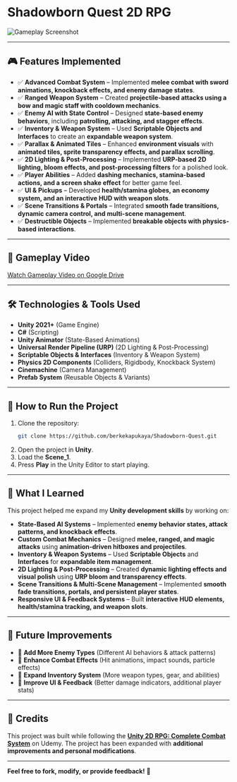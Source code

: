# **Shadowborn Quest 2D RPG**

![Gameplay Screenshot](https://github.com/berkekapukaya/Shadowborn-Quest/blob/main/Screenshots/Screenshot%202025-02-28%20at%2013.27.22.png)  

---

## **🎮 Features Implemented**
- ✅ **Advanced Combat System** – Implemented **melee combat with sword animations, knockback effects, and enemy damage states**.  
- ✅ **Ranged Weapon System** – Created **projectile-based attacks using a bow and magic staff with cooldown mechanics**.  
- ✅ **Enemy AI with State Control** – Designed **state-based enemy behaviors**, including **patrolling, attacking, and stagger effects**.  
- ✅ **Inventory & Weapon System** – Used **Scriptable Objects and Interfaces** to create an **expandable weapon system**.  
- ✅ **Parallax & Animated Tiles** – Enhanced **environment visuals** with **animated tiles, sprite transparency effects, and parallax scrolling**.  
- ✅ **2D Lighting & Post-Processing** – Implemented **URP-based 2D lighting, bloom effects, and post-processing filters** for a polished look.  
- ✅ **Player Abilities** – Added **dashing mechanics, stamina-based actions, and a screen shake effect** for better game feel.  
- ✅ **UI & Pickups** – Developed **health/stamina globes, an economy system, and an interactive HUD with weapon slots**.  
- ✅ **Scene Transitions & Portals** – Integrated **smooth fade transitions, dynamic camera control, and multi-scene management**.  
- ✅ **Destructible Objects** – Implemented **breakable objects with physics-based interactions**.  

---

## 🎥 Gameplay Video
[Watch Gameplay Video on Google Drive](https://drive.google.com/file/d/17QfwmE1ZtLu_OfkFa7jdnfsUAspnsl61/view?usp=sharing)

---

## **🛠️ Technologies & Tools Used**
- **Unity 2021+** (Game Engine)  
- **C#** (Scripting)  
- **Unity Animator** (State-Based Animations)  
- **Universal Render Pipeline (URP)** (2D Lighting & Post-Processing)  
- **Scriptable Objects & Interfaces** (Inventory & Weapon System)  
- **Physics 2D Components** (Colliders, Rigidbody, Knockback System)  
- **Cinemachine** (Camera Management)  
- **Prefab System** (Reusable Objects & Variants)  

---

## **📂 How to Run the Project**
1. Clone the repository:  
   ```sh
   git clone https://github.com/berkekapukaya/Shadowborn-Quest.git

2. Open the project in **Unity**.  
3. Load the **Scene_1**.  
4. Press **Play** in the Unity Editor to start playing.  

---

## **📌 What I Learned**
This project helped me expand my **Unity development skills** by working on:  
- **State-Based AI Systems** – Implemented **enemy behavior states, attack patterns, and knockback effects**.  
- **Custom Combat Mechanics** – Designed **melee, ranged, and magic attacks** using **animation-driven hitboxes and projectiles**.  
- **Inventory & Weapon Systems** – Used **Scriptable Objects** and **Interfaces** for **expandable item management**.  
- **2D Lighting & Post-Processing** – Created **dynamic lighting effects and visual polish** using **URP bloom and transparency effects**.  
- **Scene Transitions & Multi-Scene Management** – Implemented **smooth fade transitions, portals, and persistent player states**.  
- **Responsive UI & Feedback Systems** – Built **interactive HUD elements, health/stamina tracking, and weapon slots**.  

---

## **🚀 Future Improvements**
- 🔹 **Add More Enemy Types** (Different AI behaviors & attack patterns)  
- 🔹 **Enhance Combat Effects** (Hit animations, impact sounds, particle effects)  
- 🔹 **Expand Inventory System** (More weapon types, gear, and abilities)  
- 🔹 **Improve UI & Feedback** (Better damage indicators, additional player stats)  

---

## **📜 Credits**
This project was built while following the **[Unity 2D RPG: Complete Combat System](https://www.udemy.com/course/unity-2d-rpg/?couponCode=KEEPLEARNING)** on Udemy. The project has been expanded with **additional improvements and personal modifications**.  

---

**Feel free to fork, modify, or provide feedback!** 🚀  
